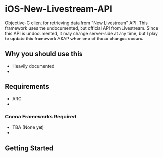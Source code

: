 # iOS-New-Livestream-API

Objective-C client for retrieving data from "New Livestream" API. This framework uses the undocumented, but official API from Livestream. Since this API is undocumented, it may change server-side at any time, but I play to update this framework ASAP when one of those changes occurs.

## Why you should use this
- Heavily documented
- 
## Requirements
- ARC
- 
### Cocoa Frameworks Required
- TBA (None yet)
- 
## Getting Started
